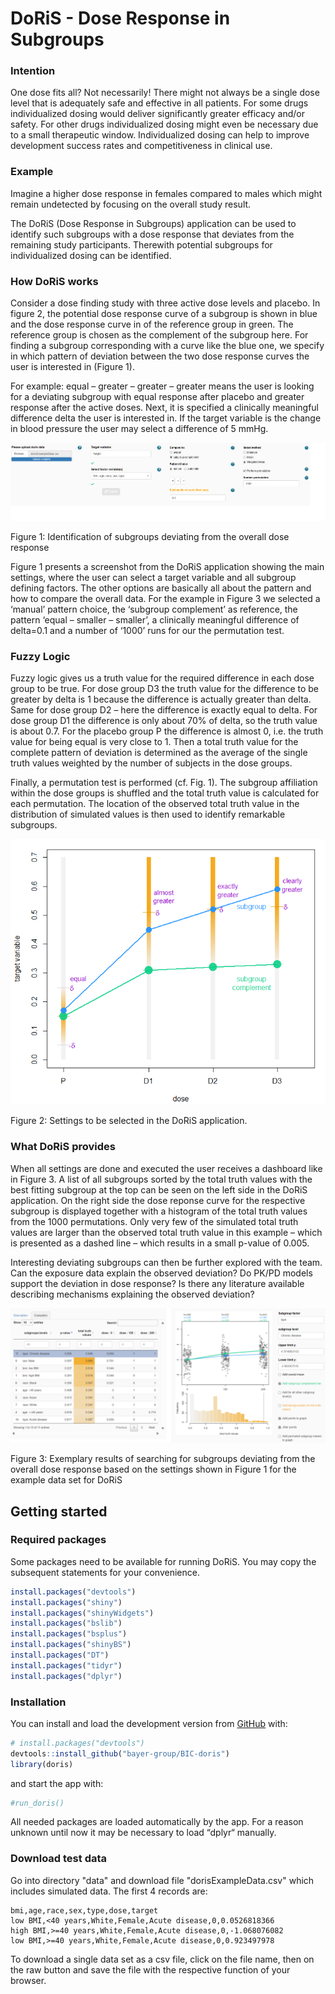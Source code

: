 # DoRiS - Dose Response in Subgroups

### Intention
One dose fits all? Not necessarily! There might not always be a single dose 
level that is adequately safe and effective in all patients. For some drugs 
individualized dosing would deliver significantly greater efficacy and/or safety.
For other drugs individualized dosing might even be necessary due to a small
therapeutic window. Individualized dosing can help to improve development 
success rates and competitiveness in clinical use.

### Example 
Imagine a higher dose response in females compared to males which might remain
undetected by focusing on the overall study result.

The DoRiS (Dose Response in Subgroups) application can be used to identify such
subgroups with a dose response that deviates from the remaining study participants. 
Therewith potential subgroups for individualized dosing can be identified.

### How DoRiS works
Consider a dose finding study with three active dose levels and placebo.
In figure 2, the potential dose response curve of a subgroup is 
shown in blue and the dose response curve in of the reference group in green.
The reference group is chosen as the complement of the subgroup here.
For finding a subgroup corresponding with a curve like the blue one, we specify in which pattern of deviation between the two dose response 
curves the user is interested in (Figure 1).

For example: equal – greater – greater – greater means the user is looking for a 
deviating subgroup with equal response after placebo and greater response 
after the active doses. Next, it is specified a clinically meaningful difference 
delta the user is interested in. If the target variable is the change in blood
pressure the user may select a difference of 5 mmHg. 

<img src='inst/app/www/Figure1.png'>

Figure 1: Identification of subgroups deviating from the overall dose response 


Figure 1 presents a screenshot from the DoRiS application 
showing the main settings, where the user can select a target variable 
and all subgroup defining factors. The other options are basically 
all about the pattern and how to compare the overall data. 
For the example in Figure 3 we selected a ‘manual’ pattern choice, the 
‘subgroup complement’ as reference, the pattern ‘equal – smaller – smaller’,
a clinically meaningful difference of delta=0.1 and a number of ‘1000’ runs for our the permutation test. 


### Fuzzy Logic
Fuzzy logic gives us a truth value for the required difference in each dose 
group to be true. For dose group D3 the truth value for the difference to be 
greater by delta is 1 because the difference is actually greater than delta. 
Same for dose group D2 – here the difference is exactly equal to delta. 
For dose group D1 the difference is only about 70% of delta, so the truth value
is about 0.7. For the placebo group P the difference is almost 0, i.e. the
truth value for being equal is very close to 1. Then a total truth value
for the complete pattern of deviation is determined as the average of the
single truth values weighted by the number of subjects in the dose groups. 

Finally, a permutation test is performed (cf. Fig. 1). 
The subgroup affiliation within the dose groups is shuffled and the total
truth value is calculated for each permutation. The location of the
observed total truth value in the distribution of simulated values is 
then used to identify remarkable subgroups.

<img src='inst/app/www/Example_diagram_new.png'>

Figure 2: Settings to be selected in the DoRiS application.


### What DoRiS provides

When all settings are done and executed the user receives a dashboard 
like in Figure 3. A list of all subgroups sorted by the total truth 
values with the best fitting subgroup at the top can be seen on the 
left side in the DoRiS application. On the right side the dose 
reponse curve for the respective subgroup is displayed together with 
a histogram of the total truth values from the 1000 permutations. 
Only very few of the simulated total truth values are larger than the observed 
total truth value in this example – which is presented as a dashed line – which
results in a small p-value of 0.005.

Interesting deviating subgroups can then be further explored 
with the team. Can the exposure data explain the observed deviation? 
Do PK/PD models support the deviation in dose response? Is there any 
literature available describing mechanisms explaining the observed deviation? 

<img src='inst/app/www/Figure3.png'>

Figure 3: Exemplary results of searching for subgroups deviating from the overall dose response based on the settings shown in Figure 1 for the example data set for DoRiS 


## Getting started

### Required packages

Some packages need to be available for running DoRiS. You may copy the subsequent statements for your convenience.
``` r
install.packages("devtools")
install.packages("shiny")
install.packages("shinyWidgets")
install.packages("bslib")
install.packages("bsplus")
install.packages("shinyBS")
install.packages("DT")
install.packages("tidyr")
install.packages("dplyr")
```

### Installation

You can install and load the development version from
[GitHub](https://github.com/) with:

``` r
# install.packages("devtools")
devtools::install_github("bayer-group/BIC-doris")
library(doris)
```

and start the app with:

``` r
#run_doris()
```

All needed packages are loaded automatically by the app. For a reason unknown until now it may be necessary to load “dplyr“ manually.

### Download test data

Go into directory "data" and download file "dorisExampleData.csv" which includes simulated data. The first 4 records are:
```
bmi,age,race,sex,type,dose,target
low BMI,<40 years,White,Female,Acute disease,0,0.0526818366
high BMI,>=40 years,White,Female,Acute disease,0,-1.068076082
low BMI,>=40 years,White,Female,Acute disease,0,0.923497978
```

To download a single data set as a csv file, click on the file name, then on the raw button and save the file with the respective function of your browser. 
